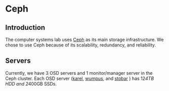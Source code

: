 # Ceph

## Introduction
The computer systems lab uses [Ceph](https://ceph.com) as its main storage infrastructure.  We chose to use Ceph because of its scalability, redundancy, and reliability.  

## Servers
Currently, we have 3 OSD servers and 1 monitor/manager server in the Ceph cluster.  Each OSD server ([karel](https://tjcsl.gitbook.io/project/machines/ceph/karel), [wumpus](https://tjcsl.gitbook.io/project/machines/ceph/wumpus), and [stobar](https://tjcsl.gitbook.io/project/machines/ceph/stobar) ) has 12*4TB HDD and 2*400GB SSDs.  
